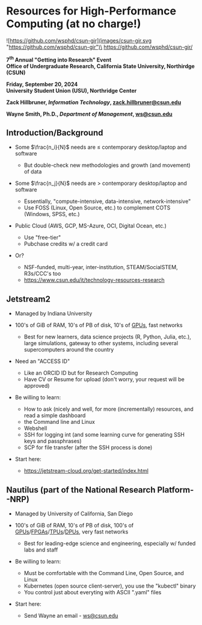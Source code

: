 # Resources for High-Performance Computing (at no charge!)


![https://github.com/wsphd/csun-gir](images/csun-gir.svg "https://github.com/wsphd/csun-gir")\
<https://github.com/wsphd/csun-gir/>

**7<sup>th</sup> Annual "Getting into Research" Event**\
**Office of Undergraduate Research, California State University, Northirdge (CSUN)**

**Friday, September 20, 2024**\
**University Student Union (USU), Northridge Center**

**Zack Hillbruner, _Information Technology_, <zack.hillbruner@csun.edu>**

**Wayne Smith, Ph.D., _Department of Management_, <ws@csun.edu>**

## Introduction/Background

* Some $\frac{n_i}{N}$ needs are $\le$ contemporary desktop/laptop and software
  * But double-check new methodologies and growth (and movement) of data

* Some $\frac{n_j}{N}$ needs are $\gt$ contemporary desktop/laptop and software
  * Essentially, "compute-intensive, data-intensive, network-intensive"
  * Use FOSS (Linux, Open Source, etc.) to complement COTS (Windows, SPSS, etc.)

* Public Cloud (AWS, GCP, MS-Azure, OCI, Digital Ocean, etc.)
  * Use "free-tier"
  * Pubchase credits w/ a credit card

* Or?
  * NSF-funded, multi-year, inter-institution, STEAM/SocialSTEM, R3s/CCC's too
  * <https://www.csun.edu/it/technology-resources-research>

## Jetstream2

* Managed by Indiana University

* 100's of GiB of RAM, 10's of PB of disk, 10's of [GPUs](https://en.wikipedia.org/wiki/Graphics_processing_unit), fast networks
  * Best for new learners, data science projects (R, Python, Julia, etc.), large simulations, gateway to other systems, including several supercomputers around the country

* Need an "ACCESS ID"
  * Like an ORCID ID but for Research Computing
  * Have CV or Resume for upload (don't worry, your request will be approved)

* Be willing to learn:
  * How to ask (nicely and well, for more (incrementally) resources, and read a simple dashboard
  * the Command line and Linux
  * Webshell
  * SSH for logging int (and some learning curve for generating SSH keys and passphrases)
  * SCP for file transfer (after the SSH process is done)

* Start here:
  * <https://jetstream-cloud.org/get-started/index.html>

## Nautilus (part of the National Research Platform--NRP)

* Managed by University of California, San Diego

* 100's of GiB of RAM, 10's of PB of disk, 100's of [GPUs](https://en.wikipedia.org/wiki/Graphics_processing_unit)/[FPGAs](https://en.wikipedia.org/wiki/Field-programmable_gate_array)/[TPUs](https://en.wikipedia.org/wiki/Tensor_Processing_Unit)/[DPUs](https://en.wikipedia.org/wiki/Data_processing_unit), very fast networks
  * Best for leading-edge science and engineering, especially w/ funded labs and staff

* Be willing to learn:
  * Must be comfortable with the Command Line, Open Source, and Linux
  * Kubernetes (open source client-server), you use the "kubectl" binary
  * You control just about everyting with ASCII ".yaml" files

* Start here:
  * Send Wayne an email - <ws@csun.edu>

